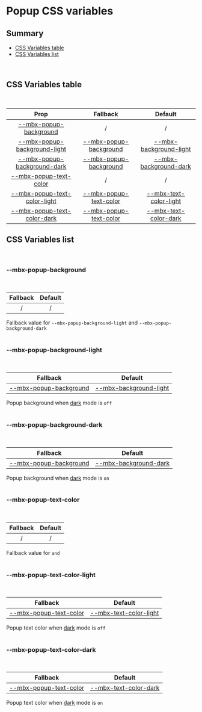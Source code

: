 # Popup CSS variables

## Summary

- [CSS Variables table](#css-variables-table)
- [CSS Variables list](#css-variables-list)

<br>

## CSS Variables table

<br>

| <div style='text-align:center;margin:auto;'>Prop</div>                                                          | <div style='text-align:center;margin:auto;'>Fallback</div>                                          | <div style='text-align:center;margin:auto;'>Default</div>                                                                   |
| --------------------------------------------------------------------------------------------------------------- | --------------------------------------------------------------------------------------------------- | --------------------------------------------------------------------------------------------------------------------------- |
| <div style='text-align:center;margin:auto;'>[--mbx-popup-background](#--mbx-popup-background)</div>             | <div style='text-align:center;margin:auto;'>/</div>                                                 | <div style='text-align:center;margin:auto;'>/</div>                                                                         |
| <div style='text-align:center;margin:auto;'>[--mbx-popup-background-light](#--mbx-popup-background-light)</div> | <div style='text-align:center;margin:auto;'>[--mbx-popup-background](#--mbx-popup-background)</div> | <div style='text-align:center;margin:auto;'>[--mbx-background-light](../../global/css-vars.md#--mbx-background-light)</div> |
| <div style='text-align:center;margin:auto;'>[--mbx-popup-background-dark](#--mbx-popup-background-dark)</div>   | <div style='text-align:center;margin:auto;'>[--mbx-popup-background](#--mbx-popup-background)</div> | <div style='text-align:center;margin:auto;'>[--mbx-background-dark](../../global/css-vars.md#--mbx-background-dark)</div>   |
| <div style='text-align:center;margin:auto;'>[--mbx-popup-text-color](#--mbx-popup-text-color)</div>             | <div style='text-align:center;margin:auto;'>/</div>                                                 | <div style='text-align:center;margin:auto;'>/</div>                                                                         |
| <div style='text-align:center;margin:auto;'>[--mbx-popup-text-color-light](#--mbx-popup-text-color-light)</div> | <div style='text-align:center;margin:auto;'>[--mbx-popup-text-color](#--mbx-popup-text-color)</div> | <div style='text-align:center;margin:auto;'>[--mbx-text-color-light](../../global/css-vars.md#--mbx-text-color-light)</div> |
| <div style='text-align:center;margin:auto;'>[--mbx-popup-text-color-dark](#--mbx-popup-text-color-dark)</div>   | <div style='text-align:center;margin:auto;'>[--mbx-popup-text-color](#--mbx-popup-text-color)</div> | <div style='text-align:center;margin:auto;'>[--mbx-text-color-dark](../../global/css-vars.md#--mbx-text-color-dark)</div>   |

## CSS Variables list

<br>

### --mbx-popup-background

<br>

| <div style='text-align:center;margin:auto;'>Fallback</div> | <div style='text-align:center;margin:auto;'>Default</div> |
| ---------------------------------------------------------- | --------------------------------------------------------- |
| <div style='text-align:center;margin:auto;'>/</div>        | <div style='text-align:center;margin:auto;'>/</div>       |

Fallback value for `--mbx-popup-background-light` and `--mbx-popup-background-dark`<br><br>

### --mbx-popup-background-light

<br>

| <div style='text-align:center;margin:auto;'>Fallback</div>                                          | <div style='text-align:center;margin:auto;'>Default</div>                                                                   |
| --------------------------------------------------------------------------------------------------- | --------------------------------------------------------------------------------------------------------------------------- |
| <div style='text-align:center;margin:auto;'>[--mbx-popup-background](#--mbx-popup-background)</div> | <div style='text-align:center;margin:auto;'>[--mbx-background-light](../../global/css-vars.md#--mbx-background-light)</div> |

Popup background when [dark](../../global/props.md#dark) mode is `off`<br><br>

### --mbx-popup-background-dark

<br>

| <div style='text-align:center;margin:auto;'>Fallback</div>                                          | <div style='text-align:center;margin:auto;'>Default</div>                                                                 |
| --------------------------------------------------------------------------------------------------- | ------------------------------------------------------------------------------------------------------------------------- |
| <div style='text-align:center;margin:auto;'>[--mbx-popup-background](#--mbx-popup-background)</div> | <div style='text-align:center;margin:auto;'>[--mbx-background-dark](../../global/css-vars.md#--mbx-background-dark)</div> |

Popup background when [dark](../../global/props.md#dark) mode is `on`<br><br>

### --mbx-popup-text-color

<br>

| <div style='text-align:center;margin:auto;'>Fallback</div> | <div style='text-align:center;margin:auto;'>Default</div> |
| ---------------------------------------------------------- | --------------------------------------------------------- |
| <div style='text-align:center;margin:auto;'>/</div>        | <div style='text-align:center;margin:auto;'>/</div>       |

Fallback value for `and`<br><br>

### --mbx-popup-text-color-light

<br>

| <div style='text-align:center;margin:auto;'>Fallback</div>                                          | <div style='text-align:center;margin:auto;'>Default</div>                                                                   |
| --------------------------------------------------------------------------------------------------- | --------------------------------------------------------------------------------------------------------------------------- |
| <div style='text-align:center;margin:auto;'>[--mbx-popup-text-color](#--mbx-popup-text-color)</div> | <div style='text-align:center;margin:auto;'>[--mbx-text-color-light](../../global/css-vars.md#--mbx-text-color-light)</div> |

Popup text color when [dark](../../global/props.md#dark) mode is `off`<br><br>

### --mbx-popup-text-color-dark

<br>

| <div style='text-align:center;margin:auto;'>Fallback</div>                                          | <div style='text-align:center;margin:auto;'>Default</div>                                                                 |
| --------------------------------------------------------------------------------------------------- | ------------------------------------------------------------------------------------------------------------------------- |
| <div style='text-align:center;margin:auto;'>[--mbx-popup-text-color](#--mbx-popup-text-color)</div> | <div style='text-align:center;margin:auto;'>[--mbx-text-color-dark](../../global/css-vars.md#--mbx-text-color-dark)</div> |

Popup text color when [dark](../../global/props.md#dark) mode is `on`<br><br>
